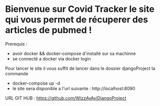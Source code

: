# Bienvenue sur Covid Tracker le site qui vous permet de récuperer des articles de pubmed ! #

Prerequis : 

* avoir docker && docker-compose d'installé sur sa machinne
* se connecté a docker via docker login

Pour lancer le site il vous suffit de lancer dans le dossier djangoProject la commande

* docker-compose up -d 
* le site sera disponible a l'url suivante : http://localhost:8090


URL GIT HUB : https://github.com/WizzAyAy/DjangoProject
